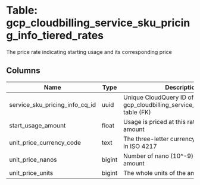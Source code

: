 
# Table: gcp_cloudbilling_service_sku_pricing_info_tiered_rates
The price rate indicating starting usage and its corresponding price
## Columns
| Name        | Type           | Description  |
| ------------- | ------------- | -----  |
|service_sku_pricing_info_cq_id|uuid|Unique CloudQuery ID of gcp_cloudbilling_service_sku_pricing_info table (FK)|
|start_usage_amount|float|Usage is priced at this rate only after this amount|
|unit_price_currency_code|text|The three-letter currency code defined in ISO 4217|
|unit_price_nanos|bigint|Number of nano (10^-9) units of the amount|
|unit_price_units|bigint|The whole units of the amount|
